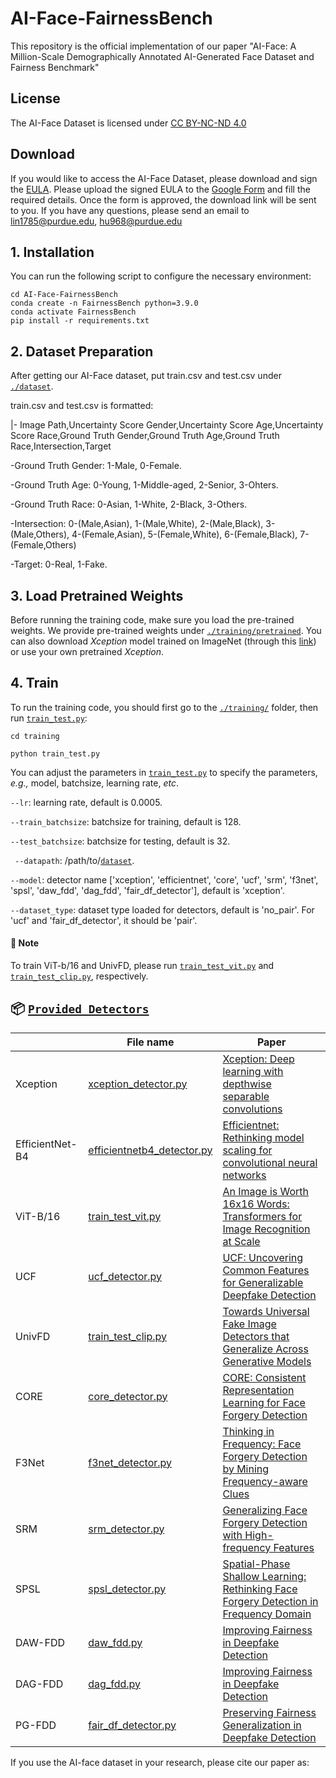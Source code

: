 # AI-Face-FairnessBench
This repository is the official implementation of our paper "AI-Face: A Million-Scale Demographically Annotated AI-Generated Face Dataset and Fairness Benchmark"
## License
The AI-Face Dataset is licensed under [CC BY-NC-ND 4.0](https://creativecommons.org/licenses/by-nc-nd/4.0/legalcode)
## Download
If you would like to access the AI-Face Dataset, please download and sign the [EULA](https://indiana-my.sharepoint.com/:b:/g/personal/sant_iu_edu/ETSPPGORgnVNqgTWaHjhMQkBe5nd2eMHRBN74JGa2R1n8g?e=DeK5cr). Please upload the signed EULA to the [Google Form](https://forms.gle/Wci1hsZCz6Rgnvw57) and fill the required details. Once the form is approved, the download link will be sent to you.
If you have any questions, please send an email to lin1785@purdue.edu, hu968@purdue.edu

## 1. Installation

You can run the following script to configure the necessary environment:

```
cd AI-Face-FairnessBench
conda create -n FairnessBench python=3.9.0
conda activate FairnessBench
pip install -r requirements.txt
```
## 2. Dataset Preparation
After getting our AI-Face dataset, put train.csv and test.csv under  [`./dataset`](./dataset).

train.csv and test.csv is formatted:

|- Image Path,Uncertainty Score Gender,Uncertainty Score Age,Uncertainty Score Race,Ground Truth Gender,Ground Truth Age,Ground Truth Race,Intersection,Target

-Ground Truth Gender: 1-Male, 0-Female.

-Ground Truth Age: 0-Young, 1-Middle-aged, 2-Senior, 3-Ohters.

-Ground Truth Race: 0-Asian, 1-White, 2-Black, 3-Others.

-Intersection: 0-(Male,Asian), 1-(Male,White), 2-(Male,Black), 3-(Male,Others), 4-(Female,Asian), 5-(Female,White), 6-(Female,Black), 7-(Female,Others)

-Target: 0-Real, 1-Fake.

## 3. Load Pretrained Weights
Before running the training code, make sure you load the pre-trained weights. We provide pre-trained weights under [`./training/pretrained`](./training/pretrained). You can also download *Xception* model trained on ImageNet (through this [link](http://data.lip6.fr/cadene/pretrainedmodels/xception-b5690688.pth)) or use your own pretrained *Xception*.

## 4. Train
To run the training code, you should first go to the [`./training/`](./training/) folder, then run [`train_test.py`](training/train_test.py):

```
cd training

python train_test.py 
```

You can adjust the parameters in [`train_test.py`](training/train_test.py) to specify the parameters, *e.g.,* model, batchsize, learning rate, *etc*.

`--lr`: learning rate, default is 0.0005. 

`--train_batchsize`: batchsize for training, default is 128.

`--test_batchsize`: batchsize for testing, default is 32.

` --datapath`: /path/to/[`dataset`](./dataset).

`--model`: detector name ['xception', 'efficientnet', 'core', 'ucf', 'srm', 'f3net', 'spsl', 'daw_fdd', 'dag_fdd', 'fair_df_detector'], default is 'xception'.

`--dataset_type`: dataset type loaded for detectors, default is 'no_pair'. For 'ucf' and 'fair_df_detector', it should be 'pair'. 

#### 📝 Note
To train ViT-b/16 and UnivFD, please run  [`train_test_vit.py`](training/train_test_vit.py) and [`train_test_clip.py`](training/train_test_clip.py), respectively.

## 📦 [`Provided Detectors`](./training/detectors)
|                  | File name                               | Paper                                                                                                                                                                                                                                                                                                                                                         |
|------------------|-----------------------------------------|---------------------------------------------------------------------------------------------------------------------------------------------------------------------------------------------------------------------------------------------------------------------------------------------------------------------------------------------------------------|
| Xception          | [xception_detector.py](./training/detectors/xception_detector.py)         | [Xception: Deep learning with depthwise separable convolutions](https://openaccess.thecvf.com/content_cvpr_2017/html/Chollet_Xception_Deep_Learning_CVPR_2017_paper.html) |
| EfficientNet-B4            | [efficientnetb4_detector.py](./training/detectors/xception_detector.py)       |  [Efficientnet: Rethinking model scaling for convolutional neural networks](http://proceedings.mlr.press/v97/tan19a.html)                                                                                                                                                                                                                                                                                              |
| ViT-B/16      |  [train_test_vit.py](./training/train_test_vit.py) | [An Image is Worth 16x16 Words: Transformers for Image Recognition at Scale](https://arxiv.org/abs/2010.11929)                                                                                                                                                                                                                  |
| UCF      | [ucf_detector.py](./training/detectors/ucf_detector.py) | [UCF: Uncovering Common Features for Generalizable Deepfake Detection](https://openaccess.thecvf.com/content/ICCV2023/papers/Yan_UCF_Uncovering_Common_Features_for_Generalizable_Deepfake_Detection_ICCV_2023_paper.pdf) |
| UnivFD    |  [train_test_clip.py](./training/train_test_clip.py) | [Towards Universal Fake Image Detectors that Generalize Across Generative Models](https://openaccess.thecvf.com/content/CVPR2023/papers/Ojha_Towards_Universal_Fake_Image_Detectors_That_Generalize_Across_Generative_Models_CVPR_2023_paper.pdf) | 
| CORE    |  [core_detector.py](./training/detectors/core_detector.py) | [CORE: Consistent Representation Learning for Face Forgery Detection](https://openaccess.thecvf.com/content/CVPR2022W/WMF/papers/Ni_CORE_COnsistent_REpresentation_Learning_for_Face_Forgery_Detection_CVPRW_2022_paper.pdf) |  
| F3Net    |  [f3net_detector.py](./training/detectors/f3net_detector.py) | [Thinking in Frequency: Face Forgery Detection by Mining Frequency-aware Clues](https://www.ecva.net/papers/eccv_2020/papers_ECCV/papers/123570086.pdf) | 
| SRM    |  [srm_detector.py](./training/detectors/srm_detector.py) | [Generalizing Face Forgery Detection with High-frequency Features](https://openaccess.thecvf.com/content/CVPR2021/papers/Luo_Generalizing_Face_Forgery_Detection_With_High-Frequency_Features_CVPR_2021_paper.pdf) | 
| SPSL    |  [spsl_detector.py](./training/detectors/spsl_detector.py) | [Spatial-Phase Shallow Learning: Rethinking Face Forgery Detection in Frequency Domain](https://arxiv.org/abs/2103.01856) | 
| DAW-FDD    |  [daw_fdd.py](./training/detectors/daw_fdd.py) | [Improving Fairness in Deepfake Detection](https://openaccess.thecvf.com/content/WACV2024/papers/Ju_Improving_Fairness_in_Deepfake_Detection_WACV_2024_paper.pdf) | 
| DAG-FDD    |  [dag_fdd.py](./training/detectors/dag_fdd.py) | [Improving Fairness in Deepfake Detection](https://openaccess.thecvf.com/content/WACV2024/papers/Ju_Improving_Fairness_in_Deepfake_Detection_WACV_2024_paper.pdf) | 
| PG-FDD    |  [fair_df_detector.py](./training/detectors/fair_df_detector.py) | [Preserving Fairness Generalization in Deepfake Detection](https://arxiv.org/abs/2402.17229) | 


If you use the AI-face dataset in your research, please cite our paper as:

